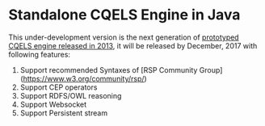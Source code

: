 # Standalone CQELS Engine in Java
This under-development version is the next generation of [ prototyped CQELS engine released in 2013](https://github.com/cqels/CQELS-1.x), it will be released by December, 2017 with following features:

1. Support recommended Syntaxes of [RSP Community Group] (https://www.w3.org/community/rsp/)
2. Support CEP operators
3. Support RDFS/OWL reasoning
4. Support Websocket
5. Support Persistent stream
